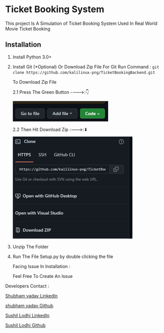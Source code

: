 # Ticket Booking System

This project Is A Simulation of Ticket Booking System Used In Real World Movie Ticket Booking

## Installation

1. Install Python 3.0+
2. Install Git (*Optional) Or Download Zip File
   For Git Run Command :
   `git clone https://github.com/kalilinux-png/TicketBookingBackend.git`

   To Download Zip File

   2.1 Press The Green Button ---->:👇

   ![1664640183954](image/README/1664640183954.png)

   2.2 Then Hit Download Zip :--->:⬇

   ![1664640276654](image/README/1664640276654.png)
3. Unzip The Folder
4. Run The File Setup.py by double clicking the file

   Facing Issue In Installation :

   Feel Free To Create An Issue

Developers  Contact :

[Shubham yadav LinkedIn](https://www.linkedin.com/in/shubham-yadav-85194b203/)

[shubham yadav Github](https://github.com/kalilinux-png)

[Sushil Lodhi LinkedIn](https://www.linkedin.com/in/sushil-lodhi-653a4b208/)

[Sushil Lodhi Github](https://github.com/Sushil08102002)
